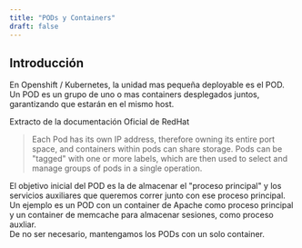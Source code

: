 ```yaml
---
title: "PODs y Containers"
draft: false
---
```

<h2>Introducción</h2>

<p1>
En Openshift / Kubernetes, la unidad mas pequeña deployable es el POD. Un POD es un grupo de uno o mas containers desplegados juntos, garantizando que estarán en el mismo host.  

Extracto de la documentación Oficial de RedHat

> Each Pod has its own IP address, therefore owning its entire port space, and containers within pods can share storage. Pods can be "tagged" with one or more labels, which are then used to select and manage groups of pods in a single operation.

El objetivo inicial del POD es la de almacenar el "proceso principal" y los servicios auxiliares que queremos correr junto con ese proceso principal. Un ejemplo es un POD con un container de Apache como proceso principal y un container de memcache para almacenar sesiones, como proceso auxliar.  
De no ser necesario, mantengamos los PODs con un solo container.    
</p1>